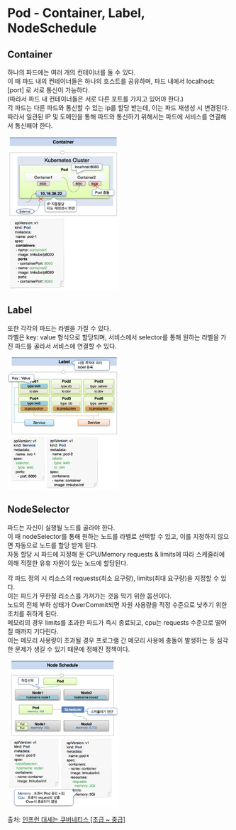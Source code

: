 # Pod - Container, Label, NodeSchedule

## Container

하나의 파드에는 여러 개의 컨테이너를 둘 수 있다.  
이 때 파드 내의 컨테이너들은 하나의 호스트를 공유하며, 파드 내에서 localhost:[port] 로 서로 통신이 가능하다.  
(따라서 파드 내 컨테이너들은 서로 다른 포트를 가지고 있어야 한다.)  
각 파드는 다른 파드와 통신할 수 있는 ip를 할당 받는데, 이는 파드 재생성 시 변경된다.  
따라서 일관된 IP 및 도메인을 통해 파드와 통신하기 위해서는 파드에 서비스를 연결해서 통신해야 한다.

<img src="./images/1_Pod1.png" width=50% />

## Label

또한 각각의 파드는 라벨을 가질 수 있다.  
라벨은 key: value 형식으로 할당되며, 서비스에서 selector를 통해 원하는 라벨을 가진 파드를 골라서 서비스에 연결할 수 있다.

<img src="./images/1_Pod2.png" width=50% />

## NodeSelector

파드는 자신이 실행될 노드를 골라야 한다.  
이 때 nodeSelector를 통해 원하는 노드를 라벨로 선택할 수 있고, 이를 지정하지 않으면 자동으로 노드를 할당 받게 된다.  
자동 할당 시 파드에 지정해 둔 CPU/Memory requests & limits에 따라 스케줄러에 의해 적절한 유휴 자원이 있는 노드에 할당된다.

각 파드 정의 시 리소스의 requests(최소 요구량), limits(최대 요구량)을 지정할 수 있다.  
이는 파드가 무한정 리소스를 가져가는 것을 막기 위한 옵션이다.  
노드의 전체 부하 상태가 OverCommit되면 자원 사용량을 적정 수준으로 낮추기 위한 조치를 취하게 된다.  
메모리의 경우 limits를 초과한 파드가 즉시 종료되고, cpu는 requests 수준으로 떨어질 때까지 기다린다.  
이는 메모리 사용량이 초과될 경우 프로그램 간 메모리 사용에 충돌이 발생하는 등 심각한 문제가 생길 수 있기 때문에 정해진 정책이다.

<img src="./images/1_Pod3.png" width=50% />

출처: [인프런 대세는 쿠버네티스 [초급 ~ 중급]](https://inf.run/yW34)
